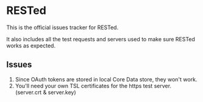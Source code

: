 # RESTed

This is the official issues tracker for RESTed.

It also includes all the test requests and servers used to make sure RESTed works as expected.

## Issues

1. Since OAuth tokens are stored in local Core Data store, they won't work.
2. You'll need your own TSL certificates for the https test server. (server.crt & server.key)